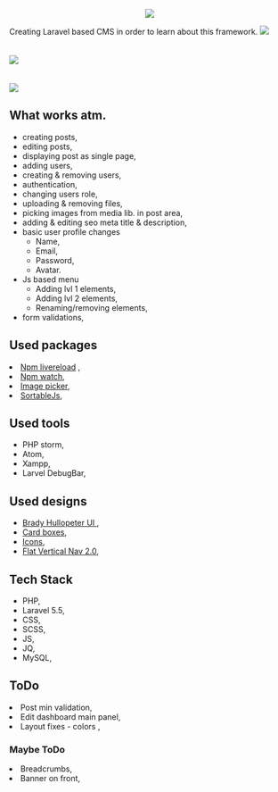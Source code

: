<p align="center"><img src="https://laravel.com/assets/img/components/logo-laravel.svg"></p>

<p>
Creating Laravel based CMS in order to learn about this framework. 

<img src="https://github.com/Volmarg/Laravel-CMS/blob/master/screen_1.jpg?raw=true">
<br/><br/></br>
<img src="https://github.com/Volmarg/Laravel-CMS/blob/master/screen_2.png?raw=true">
<br/><br/></br>
<img src="https://github.com/Volmarg/Laravel-CMS/blob/master/screen_4.jpg?raw=true">

<h2>What works atm.</h2>

<ul>
<li>creating posts,</li>
<li>editing posts,</li>
<li>displaying post as single page, </li>
<li>adding users,</li>
<li>creating & removing users,</li>
<li>authentication,</li>
<li>changing users role,</li>
<li>uploading & removing files,</li>
<li>picking images from media lib. in post area,</li>
<li>adding & editing seo meta title & description,</li>
<li>basic user profile changes
    <ul>
        <li>Name,</li>
        <li>Email,</li>
        <li>Password,</li>
        <li>Avatar.</li>
    </ul>
</li>
<li>Js based menu
    <ul>
        <li>Adding lvl 1 elements,</li>
        <li>Adding lvl 2 elements,</li>
        <li>Renaming/removing elements,</li>
    </ul>
</li>
<li>form validations,</li>
</ul>

<h2>Used packages</h2>
<li><a href="https://www.npmjs.com/package/livereload">Npm livereload</a> ,</li>
<li><a href="https://www.npmjs.com/package/npm-watch">Npm watch</a>,</li>
<li><a href="https://rvera.github.io/image-picker/">Image picker</a>,</li>
<li><a href="http://rubaxa.github.io/Sortable/">SortableJs</a>,</li>


<h2>Used tools</h2>
<ul>
<li>PHP storm,</li>
<li>Atom,</li>
<li>Xampp,</li>
<li>Larvel DebugBar,</li>
</ul>

<h2>Used designs</h2>
<ul>
<li><a href="https://codepen.io/bradyhullopeter/pen/mRPQQy?editors=1100#0">Brady Hullopeter UI </a>,</li>
<li><a href="https://codepen.io/mcraiganthony/pen/NxGxqm">Card boxes</a>,</li>
<li><a href="https://icons8.com/icon/set/remove/all">Icons</a>,</li>
<li><a href="https://codepen.io/andytran/pen/eIgoJ">Flat Vertical Nav 2.0</a>,</li>
</ul>

<h2>Tech Stack</h2>
<ul>
<li>PHP,</li>
<li>Laravel 5.5,</li>
<li>CSS,</li>
<li>SCSS,</li>
<li>JS,</li>
<li>JQ,</li>
<li>MySQL,</li>
</ul>

<h2>ToDo</h2>
<li>Post min validation, </li>
<li>Edit dashboard main panel, </li>
<li>Layout fixes - colors ,</li>

<h3>Maybe ToDo</h3>
<li>Breadcrumbs,</li>
<li>Banner on front,</li>

